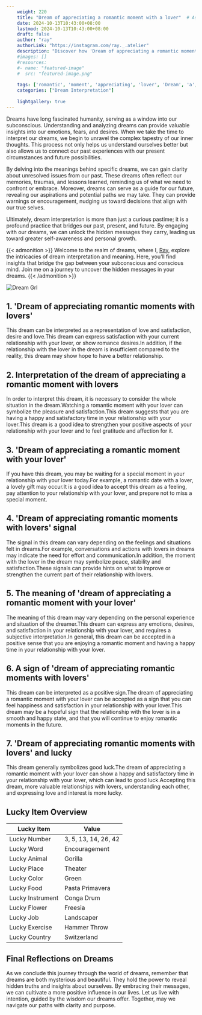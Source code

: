 ```yaml
---
    weight: 220
    title: "Dream of appreciating a romantic moment with a lover"  # Assuming 'title' column exists
    date: 2024-10-13T10:43:00+08:00
    lastmod: 2024-10-13T10:43:00+08:00
    draft: false
    author: "ray"
    authorLink: "https://instagram.com/ray._.atelier"
    description: "Discover how 'Dream of appreciating a romantic moment with a lover' can interpret your future and uncover its significant meanings in your life."
    #images: []
    #resources:
    #- name: "featured-image"
    #  src: "featured-image.png"
    
    tags: ['romantic', 'moment', 'appreciating', 'lover', 'Dream', 'a', 'of', 'with']
    categories: ["Dream Interpretation"]
    
    lightgallery: true
---
```

    
Dreams have long fascinated humanity, serving as a window into our subconscious. Understanding and analyzing dreams can provide valuable insights into our emotions, fears, and desires. When we take the time to interpret our dreams, we begin to unravel the complex tapestry of our inner thoughts. This process not only helps us understand ourselves better but also allows us to connect our past experiences with our present circumstances and future possibilities.

By delving into the meanings behind specific dreams, we can gain clarity about unresolved issues from our past. These dreams often reflect our memories, traumas, and lessons learned, reminding us of what we need to confront or embrace. Moreover, dreams can serve as a guide for our future, revealing our aspirations and potential paths we may take. They can provide warnings or encouragement, nudging us toward decisions that align with our true selves.

Ultimately, dream interpretation is more than just a curious pastime; it is a profound practice that bridges our past, present, and future. By engaging with our dreams, we can unlock the hidden messages they carry, leading us toward greater self-awareness and personal growth.

{{< admonition >}}
Welcome to the realm of dreams, where I, [Ray](https://instagram.com/ray._.atelier), explore the intricacies of dream interpretation and meaning. Here, you’ll find insights that bridge the gap between your subconscious and conscious mind. Join me on a journey to uncover the hidden messages in your dreams.
{{< /admonition >}}

![Dream Grl](https://cdn.pixabay.com/photo/2017/11/02/03/35/gothic-2910057_1280.jpg "Dream Grl")

## 1. 'Dream of appreciating romantic moments with lovers'
This dream can be interpreted as a representation of love and satisfaction, desire and love.This dream can express satisfaction with your current relationship with your lover, or show romance desires.In addition, if the relationship with the lover in the dream is insufficient compared to the reality, this dream may show hope to have a better relationship.

## 2. Interpretation of the dream of appreciating a romantic moment with lovers
In order to interpret this dream, it is necessary to consider the whole situation in the dream.Watching a romantic moment with your lover can symbolize the pleasure and satisfaction.This dream suggests that you are having a happy and satisfactory time in your relationship with your lover.This dream is a good idea to strengthen your positive aspects of your relationship with your lover and to feel gratitude and affection for it.

## 3. 'Dream of appreciating a romantic moment with your lover'
If you have this dream, you may be waiting for a special moment in your relationship with your lover today.For example, a romantic date with a lover, a lovely gift may occur.It is a good idea to accept this dream as a feeling, pay attention to your relationship with your lover, and prepare not to miss a special moment.

## 4. 'Dream of appreciating romantic moments with lovers' signal
The signal in this dream can vary depending on the feelings and situations felt in dreams.For example, conversations and actions with lovers in dreams may indicate the need for effort and communication.In addition, the moment with the lover in the dream may symbolize peace, stability and satisfaction.These signals can provide hints on what to improve or strengthen the current part of their relationship with lovers.

## 5. The meaning of 'dream of appreciating a romantic moment with your lover'
The meaning of this dream may vary depending on the personal experience and situation of the dreamer.This dream can express any emotions, desires, and satisfaction in your relationship with your lover, and requires a subjective interpretation.In general, this dream can be accepted in a positive sense that you are enjoying a romantic moment and having a happy time in your relationship with your lover.

## 6. A sign of 'dream of appreciating romantic moments with lovers'
This dream can be interpreted as a positive sign.The dream of appreciating a romantic moment with your lover can be accepted as a sign that you can feel happiness and satisfaction in your relationship with your lover.This dream may be a hopeful sign that the relationship with the lover is in a smooth and happy state, and that you will continue to enjoy romantic moments in the future.

## 7. 'Dream of appreciating romantic moments with lovers' and lucky
This dream generally symbolizes good luck.The dream of appreciating a romantic moment with your lover can show a happy and satisfactory time in your relationship with your lover, which can lead to good luck.Accepting this dream, more valuable relationships with lovers, understanding each other, and expressing love and interest is more lucky.

## Lucky Item Overview
| Lucky Item          | Value              |
|---------------|--------------------|
| Lucky Number        | 3, 5, 13, 14, 26, 42  |
| Lucky Word          | Encouragement |
| Lucky Animal        | Gorilla |
| Lucky Place         | Theater     |
| Lucky Color         | Green     |
| Lucky Food          | Pasta Primavera      |
| Lucky Instrument    | Conga Drum |
| Lucky Flower        | Freesia    |
| Lucky Job           | Landscaper       |
| Lucky Exercise      | Hammer Throw  |
| Lucky Country       | Switzerland    |


##  Final Reflections on Dreams

As we conclude this journey through the world of dreams, remember that dreams are both mysterious and beautiful. They hold the power to reveal hidden truths and insights about ourselves. By embracing their messages, we can cultivate a more positive influence in our lives. Let us live with intention, guided by the wisdom our dreams offer. Together, may we navigate our paths with clarity and purpose.
